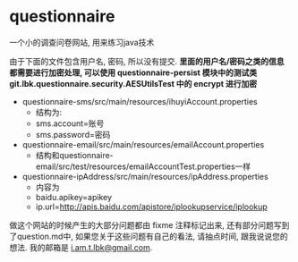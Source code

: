 ﻿# questionnaire
一个小的调查问卷网站, 用来练习java技术

由于下面的文件包含用户名, 密码, 所以没有提交.
**里面的用户名/密码之类的信息都需要进行加密处理, 可以使用 questionnaire-persist 模块中的测试类 git.lbk.questionnaire.security.AESUtilsTest 中的 encrypt 进行加密**

- questionnaire-sms/src/main/resources/ihuyiAccount.properties
    - 结构为:
    - sms.account=账号
    - sms.password=密码
- questionnaire-email/src/main/resources/emailAccount.properties
    - 结构和questionnaire-email/src/test/resources/emailAccountTest.properties一样
- questionnaire-ipAddress/src/main/resources/ipAddress.properties
    - 内容为
    - baidu.apikey=apikey
    - ip.url=http://apis.baidu.com/apistore/iplookupservice/iplookup


做这个网站的时候产生的大部分问题都由 fixme 注释标记出来, 还有部分问题写到了question.md中, 如果您关于这些问题有自己的看法, 请抽点时间, 跟我说说您的想法. 我的邮箱是 [i.am.t.lbk@gmail.com](mailto:i.am.t.lbk@gmail.com).
